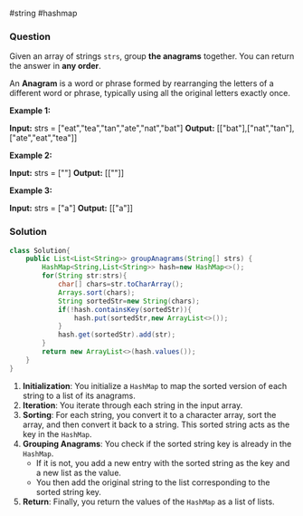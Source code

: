 #string #hashmap 
### Question
Given an array of strings `strs`, group **the anagrams** together. You can return the answer in **any order**.

An **Anagram** is a word or phrase formed by rearranging the letters of a different word or phrase, typically using all the original letters exactly once.

**Example 1:**

**Input:** strs = ["eat","tea","tan","ate","nat","bat"]
**Output:** [["bat"],["nat","tan"],["ate","eat","tea"]]

**Example 2:**

**Input:** strs = [""]
**Output:** [[""]]

**Example 3:**

**Input:** strs = ["a"]
**Output:** [["a"]]

### Solution
```java
class Solution{
	public List<List<String>> groupAnagrams(String[] strs) {  
	    HashMap<String,List<String>> hash=new HashMap<>();  
	    for(String str:strs){  
	        char[] chars=str.toCharArray();  
	        Arrays.sort(chars);  
	        String sortedStr=new String(chars);  
	        if(!hash.containsKey(sortedStr)){  
	            hash.put(sortedStr,new ArrayList<>());  
	        }  
	        hash.get(sortedStr).add(str);  
	    }  
	    return new ArrayList<>(hash.values());  
	}
}
```

1. **Initialization**: You initialize a `HashMap` to map the sorted version of each string to a list of its anagrams.
2. **Iteration**: You iterate through each string in the input array.
3. **Sorting**: For each string, you convert it to a character array, sort the array, and then convert it back to a string. This sorted string acts as the key in the `HashMap`.
4. **Grouping Anagrams**: You check if the sorted string key is already in the `HashMap`.
    - If it is not, you add a new entry with the sorted string as the key and a new list as the value.
    - You then add the original string to the list corresponding to the sorted string key.
5. **Return**: Finally, you return the values of the `HashMap` as a list of lists.

